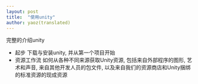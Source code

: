 ```yaml
---  
layout: post  
title:  "使用unity"  
author: yaoz(translated)  
---  
```


完整的介绍unity

- 起步
  下载与安装unity, 并从第一个项目开始
- 资源工作流
  如何从各种不同来源获取Unity资源, 包括来自外部程序的图形, 艺术和声音, 来自其他开发人员的包文件, 以及来自我们的资源商店和Unity捆绑的标准资源的现成资源